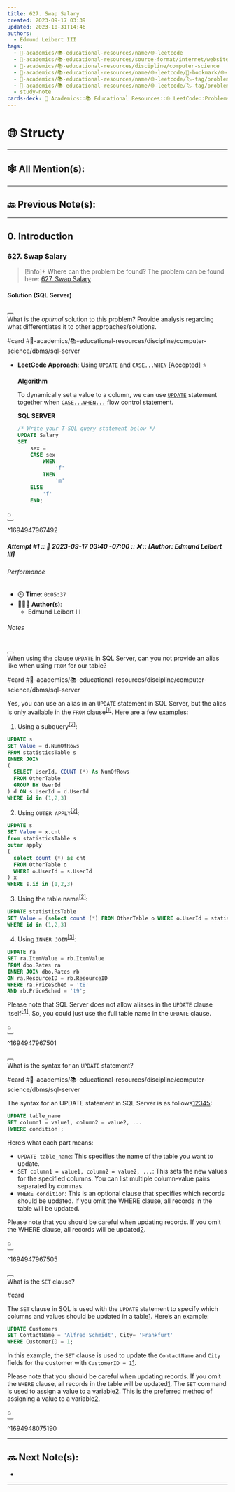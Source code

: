 ```yaml
---
title: 627. Swap Salary
created: 2023-09-17 03:39
updated: 2023-10-31T14:46
authors:
  - Edmund Leibert III
tags:
  - 🔴-academics/📚-educational-resources/name/🌐-leetcode
  - 🔴-academics/📚-educational-resources/source-format/internet/website
  - 🔴-academics/📚-educational-resources/discipline/computer-science
  - 🔴-academics/📚-educational-resources/name/🌐-leetcode/🔖-bookmark/🌐-leetcode/problems/627-swap-salary
  - 🔴-academics/📚-educational-resources/name/🌐-leetcode/🏷️-tag/problem/difficulty/easy
  - 🔴-academics/📚-educational-resources/name/🌐-leetcode/🏷️-tag/problem/tag/topic/database
  - study-note
cards-deck: 🔴 Academics::📚 Educational Resources::🌐 LeetCode::Problems::627. Swap Salary
---
```


# 🌐 Structy

---

## 🕸️ All Mention(s): 

---

## 🔙 Previous Note(s):

---

## 0. Introduction

### 627. Swap Salary

> [!info]+ Where can the problem be found?
> The problem can be found here: [627. Swap Salary](https://leetcode.com/problems/swap-salary/description/)

#### Solution (SQL Server)

﹇<br>
What is the _optimal_ solution to this problem? Provide analysis regarding what differentiates it to other approaches/solutions.

#card #🔴-academics/📚-educational-resources/discipline/computer-science/dbms/sql-server 

- **LeetCode Approach**: Using `UPDATE` and `CASE...WHEN` \[Accepted\] ⭐

	**Algorithm**

	To dynamically set a value to a column, we can use [`UPDATE`](https://dev.mysql.com/doc/refman/5.7/en/update.html) statement together when [`CASE...WHEN...`](https://dev.mysql.com/doc/refman/5.7/en/case.html) flow control statement.
	
	**SQL SERVER**

	```sql
	/* Write your T-SQL query statement below */
	UPDATE Salary
	SET
	    sex =
	    CASE sex
	        WHEN
	            'f'
	        THEN
	            'm'
	    ELSE
	        'f'
	    END;
	```

⌂
<br>﹈<br>^1694947967492


##### Attempt #1 :: 📆 2023-09-17 03:40 -07:00 :: ❌ :: \[Author: Edmund Leibert III\]

###### Performance

- ⏲️ **Time**: `0:05:37`
- 🧔🏽‍♂️ **Author(s)**:
	- Edmund Leibert III

###### Notes


﹇<br>
When using the clause `UPDATE` in SQL Server, can you not provide an alias like when using `FROM` for our table?

#card #🔴-academics/📚-educational-resources/discipline/computer-science/dbms/sql-server 

Yes, you can use an alias in an `UPDATE` statement in SQL Server, but the alias is only available in the `FROM` clause<sup>[\[1\]](https://sqlstudies.com/2013/09/16/dba-myths-you-cant-use-an-alias-in-an-update-statement/)</sup>. Here are a few examples:

1. Using a subquery<sup>[\[2\]](https://stackoverflow.com/questions/45715775/sql-server-how-to-use-alias-in-update-statement)</sup>:

```sql
UPDATE s
SET Value = d.NumOfRows
FROM statisticsTable s
INNER JOIN  
(
  SELECT UserId, COUNT (*) As NumOfRows
  FROM OtherTable
  GROUP BY UserId
) d ON s.UserId = d.UserId
WHERE id in (1,2,3)
```

2. Using `OUTER APPLY`<sup>[\[2\]](https://stackoverflow.com/questions/45715775/sql-server-how-to-use-alias-in-update-statement)</sup>:

```sql
UPDATE s  
SET Value = x.cnt 
from statisticsTable s  
outer apply 
(
  select count (*) as cnt  
  FROM OtherTable o  
  WHERE o.UserId = s.UserId 
) x 
WHERE s.id in (1,2,3)
```

3. Using the table name<sup>[\[2\]](https://stackoverflow.com/questions/45715775/sql-server-how-to-use-alias-in-update-statement)</sup>:

```sql
UPDATE statisticsTable 
SET Value = (select count (*) FROM OtherTable o WHERE o.UserId = statisticsTable.UserId) 
WHERE id in (1,2,3)
```

4. Using `INNER JOIN`<sup>[\[3\]](https://stackoverflow.com/questions/31551/good-way-to-use-table-alias-in-update-statement)</sup>:

```sql
UPDATE ra 
SET ra.ItemValue = rb.ItemValue  
FROM dbo.Rates ra  
INNER JOIN dbo.Rates rb  
ON ra.ResourceID = rb.ResourceID 
WHERE ra.PriceSched = 't8'  
AND rb.PriceSched = 't9';
```

Please note that SQL Server does not allow aliases in the `UPDATE` clause itself<sup>[\[4\]](https://stackoverflow.com/questions/66234470/update-not-working-using-alias-and-nested-select)</sup>. So, you could just use the full table name in the `UPDATE` clause.

⌂
<br>﹈<br>^1694947967501



﹇<br>
What is the syntax for an `UPDATE` statement?

#card #🔴-academics/📚-educational-resources/discipline/computer-science/dbms/sql-server 

The syntax for an UPDATE statement in SQL Server is as follows[1](https://learn.microsoft.com/en-us/sql/t-sql/queries/update-transact-sql?view=sql-server-ver16)[2](https://www.w3schools.com/SQL/sql_update.asp)[3](https://www.databasestar.com/sql-update/)[4](https://www.tutorialsteacher.com/sqlserver/update-data)[5](https://www.mssqltips.com/sqlservertip/7367/sql-update-examples/):

```sql
UPDATE table_name 
SET column1 = value1, column2 = value2, ... 
[WHERE condition];
```

Here’s what each part means:

- `UPDATE table_name`: This specifies the name of the table you want to update.
- `SET column1 = value1, column2 = value2, ...`: This sets the new values for the specified columns. You can list multiple column-value pairs separated by commas.
- `WHERE condition`: This is an optional clause that specifies which records should be updated. If you omit the WHERE clause, all records in the table will be updated.

Please note that you should be careful when updating records. If you omit the WHERE clause, all records will be updated[2](https://www.w3schools.com/SQL/sql_update.asp).

⌂
<br>﹈<br>^1694947967505


﹇<br>
What is the `SET` clause?

#card 

The `SET` clause in SQL is used with the `UPDATE` statement to specify which columns and values should be updated in a table[1](https://www.w3schools.com/SQL/sql_ref_set.asp). Here’s an example:

```sql
UPDATE Customers 
SET ContactName = 'Alfred Schmidt', City= 'Frankfurt' 
WHERE CustomerID = 1;
```

In this example, the `SET` clause is used to update the `ContactName` and `City` fields for the customer with `CustomerID = 1`[1](https://www.w3schools.com/SQL/sql_ref_set.asp).

Please note that you should be careful when updating records. If you omit the `WHERE` clause, all records in the table will be updated[1](https://www.w3schools.com/SQL/sql_ref_set.asp). The `SET` command is used to assign a value to a variable[2](https://learn.microsoft.com/en-us/sql/t-sql/language-elements/variables-transact-sql?view=sql-server-ver16). This is the preferred method of assigning a value to a variable[2](https://learn.microsoft.com/en-us/sql/t-sql/language-elements/variables-transact-sql?view=sql-server-ver16).

⌂
<br>﹈<br>^1694948075190


---

## 🔜 Next Note(s):
- 

---
